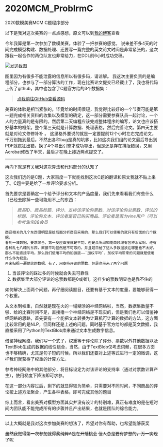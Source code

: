 # 2020MCM_ProblrmC
2020数模美赛MCM C题程序部分

以下是我对这次美赛的一点点感想，原文可以到[我的博客](https://www.bismarck.xyz:8000/29.html)查看

今年我算是第一次参加了数模美赛，体验了一把参赛的感觉。
说来差不多4天的时间完成模型构建、数据处理、还要写一篇完整的英文论文时间是非常紧张的，这次跟我一起合作的两位队友也非常给力，在DDL前6小时成功交稿。

![发送截图](https://i.loli.net/2020/03/10/zAPQernbUDgXJ3i.jpg)

图里因为有很多不能泄露的信息所以有很多码，请谅解。
我这次主要负责的是编程部分，也参与了一部分算法的工作，现在比赛论文提交已经截止了，我也将代码上传了github，其中也包含了C题官方给的3个数据集：

> [点我前往GitHub查看源码](https://github.com/abc55660745/2020MCM_ProblrmC)

美赛的体验是相当紧张的，毕竟给的时间很短，我觉得比较好的一个节奏可能是第一题完成相关资料的收集以及模型的确定，这一部分需要参赛队员一起讨论，一个人的力量真的是有限的。然后第二天编程应该完成整体程序的编写，论文也应该搭好基本的框架。整个第三天就是计算数据、处理表格，然后完善论文。第四天主要就是对论文修修补补
。
这里格外要说的就是一定要提前12个小时左右完成论文，千万别拖到最后，不然出各种bug是真的坑爹，比如这次我们组的论文最后导出到PDF就疯狂出错，换了4个导出引擎才成功导出，但是还是存在排版错误，又用Acrobat修改了半天，最后才在晚上接近两点提交了。

------------


再向下就是有关我对这次算法和代码部分的认知了

这次我们选的是C题，大家百度一下就能找到这次C题的翻译和原文我就不贴上来了。C题主要是给了一堆评论要求分析。

首先要求是要确定一个给予评分和文本的产品度量，我们先来看看我们有些什么（已经去除掉一些可能用不上的东西：
> *商品ID、商品标题、评分、支持该评论的票数、对该评论的总票数、评论的标题、评论的文本、评论者是否已购买商品、评论者是否为vine用户（可以参考淘宝88会员*

	商品相关的几个东西很明显是给后面分析商品采用的，那么我们可以使用的就只有后面的几个数据。
	看到一堆数据，要求聚合，第一反应直接就是平均，但是众所周知电商领域有各种水军啊、还有各种乱七八糟的东西，直接平均显然是不可取的，并且题目给了这么多数据放在哪里也不太好。
	那么不能直接平均，那么我们使用平均的加强版——`加权平均`，加权平均带来的问题就是使用什么作为权重。
	再来扫视一遍他给的数据，有了，用支持评论的票数，但是也带来了两个问题

1. 当该评论的踩过多的时候就会失去可靠性
2. 数据集里大部分评论的总票数都是0或者1，这样少的票数明显也是靠不住的

如何解决上面两个问题，再仔细阅读题目，还要有基于文本的度量，要能够获得一个权重。

从文本到权重，自然就是现在火的一塌糊涂的神经网络啦，当然，数据集数量不够、给的比赛时间不足，直接撸一个神经网络是不现实的，但是我们也可以借鉴神经网络的思路，首先要有一个能把文本转换为计算机可计算的数据的方法，这方面比较常用的是NLP，但同样还是上述的问题。同时基于官方给的都是英文数据，我直接采用了Python的TextBlob库来通过文本生成数字信息。

借鉴神经网络，我们写一个式子，权重等于评论除了评分、票数以外其他数据以及TextBlob生成的数据的线性组合，当然，由于TextBlob仅考虑词频，在很多方面也不够精确，尤其是句子短的时候，所以我们还要对上述等式进行一定的微调，这样我们就获得了权重的计算方法。

参考神经网络中的其他部分，将目标设定为对该评论的支持率（通过对票数计算产生），使用梯度下降法即可求参。

在这一部分内容过后，剩下的就显得较为简单，只需要对不同时间，不同商品的评论按上述方法聚合，产生各种表格，即可完成其他的题目

综上而言，看出美赛对模型方面其实并没有设计的特别难，真正有难度的是在短时间内团队能不能完成所有的步骤并且产出结果，也就是团队的综合能力。

------------


以上大概就是我对这次参加美赛的想法了，希望对你有帮助，也希望能够获奖

~~虽然我觉得第一次参加就得奖纯粹A是在开蟠桃会~~
~~但人总是要有梦想的，万一实现了呢~~
